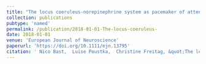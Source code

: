 ```yaml
---
title: "The locus coeruleus-norepinephrine system as pacemaker of attention--A developmental mechanism of derailed attentional function in autism spectrum disorder"
collection: publications
pubtype: 'named'
permalink: /publication/2018-01-01-The-locus-coeruleus-
date: 2018-01-01
venue: 'European Journal of Neuroscience'
paperurl: 'https://doi.org/10.1111/ejn.13795'
citation: ' Nico Bast,  Luise Poustka,  Christine Freitag, &quot;The locus coeruleus-norepinephrine system as pacemaker of attention--A developmental mechanism of derailed attentional function in autism spectrum disorder.&quot; European Journal of Neuroscience, 2018.'
---
```

